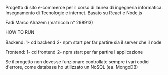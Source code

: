 Progetto di sito e-commerce per il corso di laurea di ingegneria informatica.
Insegnamento di Tecnologie e internet.
Basato su React e Node.js 

Fadi Marco Alrazem (matricola n° 298913)

HOW TO RUN

Backend:
1- cd backend
2- npm start per far partire sia il server che il node

Frontend:
1- cd frontend
2- npm start per far partire l'applicazione

Se il progetto non dovesse funzionare controllate sempre i vari codici d'errore, come database ho utilizzato un NoSQL (es. MongoDB)
